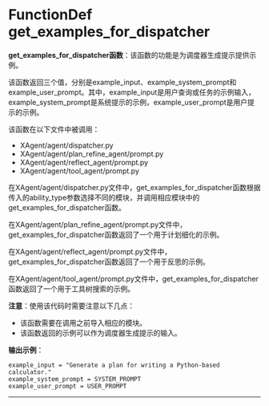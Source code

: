 # FunctionDef get_examples_for_dispatcher
**get_examples_for_dispatcher函数**：该函数的功能是为调度器生成提示提供示例。

该函数返回三个值，分别是example_input、example_system_prompt和example_user_prompt。其中，example_input是用户查询或任务的示例输入，example_system_prompt是系统提示的示例，example_user_prompt是用户提示的示例。

该函数在以下文件中被调用：
- XAgent/agent/dispatcher.py
- XAgent/agent/plan_refine_agent/prompt.py
- XAgent/agent/reflect_agent/prompt.py
- XAgent/agent/tool_agent/prompt.py

在XAgent/agent/dispatcher.py文件中，get_examples_for_dispatcher函数根据传入的ability_type参数选择不同的模块，并调用相应模块中的get_examples_for_dispatcher函数。

在XAgent/agent/plan_refine_agent/prompt.py文件中，get_examples_for_dispatcher函数返回了一个用于计划细化的示例。

在XAgent/agent/reflect_agent/prompt.py文件中，get_examples_for_dispatcher函数返回了一个用于反思的示例。

在XAgent/agent/tool_agent/prompt.py文件中，get_examples_for_dispatcher函数返回了一个用于工具树搜索的示例。

**注意**：使用该代码时需要注意以下几点：
- 该函数需要在调用之前导入相应的模块。
- 该函数返回的示例可以作为调度器生成提示的输入。

**输出示例**：
```
example_input = "Generate a plan for writing a Python-based calculator."
example_system_prompt = SYSTEM_PROMPT
example_user_prompt = USER_PROMPT
```
***
